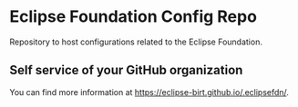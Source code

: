 # Eclipse Foundation Config Repo

Repository to host configurations related to the Eclipse Foundation.

## Self service of your GitHub organization

You can find more information at <https://eclipse-birt.github.io/.eclipsefdn/>.
